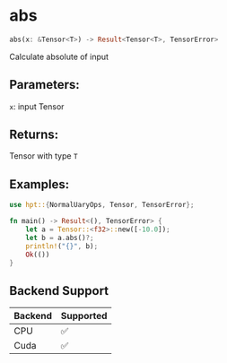 # abs
```rust
abs(x: &Tensor<T>) -> Result<Tensor<T>, TensorError>
```
Calculate absolute of input
## Parameters:
`x`: input Tensor
## Returns:
Tensor with type `T`
## Examples:
```rust
use hpt::{NormalUaryOps, Tensor, TensorError};

fn main() -> Result<(), TensorError> {
    let a = Tensor::<f32>::new([-10.0]);
    let b = a.abs()?;
    println!("{}", b);
    Ok(())
}
```
## Backend Support
| Backend | Supported |
|---------|-----------|
| CPU     | ✅         |
| Cuda    | ✅        |
